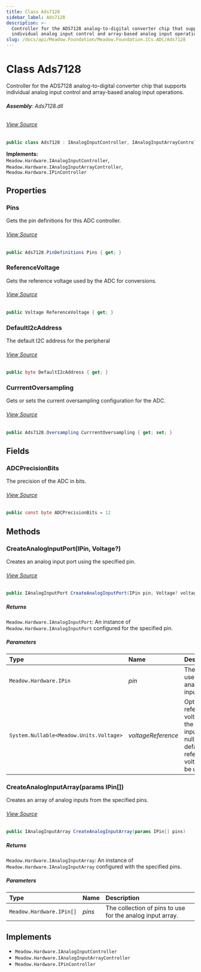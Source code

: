 ```yaml
---
title: Class Ads7128
sidebar_label: Ads7128
description: >-
  Controller for the ADS7128 analog-to-digital converter chip that supports
  individual analog input control and array-based analog input operations.
slug: /docs/api/Meadow.Foundation/Meadow.Foundation.ICs.ADC/Ads7128
---
```

# Class Ads7128
Controller for the ADS7128 analog-to-digital converter chip that supports individual analog input control
and array-based analog input operations.

###### **Assembly**: Ads7128.dll
###### [View Source](https://github.com/WildernessLabs/Meadow.Foundation.git/blob/develop/Source/Meadow.Foundation.Peripherals/ICs.ADC.Ads7128/Driver/Ads7128.PinDefinitions.cs#L7)
```csharp title="Declaration"
public class Ads7128 : IAnalogInputController, IAnalogInputArrayController, IPinController
```
**Implements:**  
`Meadow.Hardware.IAnalogInputController`, `Meadow.Hardware.IAnalogInputArrayController`, `Meadow.Hardware.IPinController`

## Properties
### Pins
Gets the pin definitions for this ADC controller.
###### [View Source](https://github.com/WildernessLabs/Meadow.Foundation.git/blob/develop/Source/Meadow.Foundation.Peripherals/ICs.ADC.Ads7128/Driver/Ads7128.cs#L25)
```csharp title="Declaration"
public Ads7128.PinDefinitions Pins { get; }
```
### ReferenceVoltage
Gets the reference voltage used by the ADC for conversions.
###### [View Source](https://github.com/WildernessLabs/Meadow.Foundation.git/blob/develop/Source/Meadow.Foundation.Peripherals/ICs.ADC.Ads7128/Driver/Ads7128.cs#L30)
```csharp title="Declaration"
public Voltage ReferenceVoltage { get; }
```
### DefaultI2cAddress
The default I2C address for the peripheral
###### [View Source](https://github.com/WildernessLabs/Meadow.Foundation.git/blob/develop/Source/Meadow.Foundation.Peripherals/ICs.ADC.Ads7128/Driver/Ads7128.cs#L54)
```csharp title="Declaration"
public byte DefaultI2cAddress { get; }
```
### CurrrentOversampling
Gets or sets the current oversampling configuration for the ADC.
###### [View Source](https://github.com/WildernessLabs/Meadow.Foundation.git/blob/develop/Source/Meadow.Foundation.Peripherals/ICs.ADC.Ads7128/Driver/Ads7128.cs#L76)
```csharp title="Declaration"
public Ads7128.Oversampling CurrrentOversampling { get; set; }
```
## Fields
### ADCPrecisionBits
The precision of the ADC in bits.
###### [View Source](https://github.com/WildernessLabs/Meadow.Foundation.git/blob/develop/Source/Meadow.Foundation.Peripherals/ICs.ADC.Ads7128/Driver/Ads7128.cs#L20)
```csharp title="Declaration"
public const byte ADCPrecisionBits = 12
```
## Methods
### CreateAnalogInputPort(IPin, Voltage?)
Creates an analog input port using the specified pin.
###### [View Source](https://github.com/WildernessLabs/Meadow.Foundation.git/blob/develop/Source/Meadow.Foundation.Peripherals/ICs.ADC.Ads7128/Driver/Ads7128.cs#L180)
```csharp title="Declaration"
public IAnalogInputPort CreateAnalogInputPort(IPin pin, Voltage? voltageReference = null)
```

##### Returns

`Meadow.Hardware.IAnalogInputPort`: An instance of `Meadow.Hardware.IAnalogInputPort` configured for the specified pin.
##### Parameters

| Type | Name | Description |
|:--- |:--- |:--- |
| `Meadow.Hardware.IPin` | *pin* | The pin to use for analog input. |
| `System.Nullable<Meadow.Units.Voltage>` | *voltageReference* | Optional reference voltage for the analog input. If null, the default reference voltage will be used. |

### CreateAnalogInputArray(params IPin[])
Creates an array of analog inputs from the specified pins.
###### [View Source](https://github.com/WildernessLabs/Meadow.Foundation.git/blob/develop/Source/Meadow.Foundation.Peripherals/ICs.ADC.Ads7128/Driver/Ads7128.cs#L204)
```csharp title="Declaration"
public IAnalogInputArray CreateAnalogInputArray(params IPin[] pins)
```

##### Returns

`Meadow.Hardware.IAnalogInputArray`: An instance of `Meadow.Hardware.IAnalogInputArray` configured with the specified pins.
##### Parameters

| Type | Name | Description |
|:--- |:--- |:--- |
| `Meadow.Hardware.IPin[]` | *pins* | The collection of pins to use for the analog input array. |


## Implements

* `Meadow.Hardware.IAnalogInputController`
* `Meadow.Hardware.IAnalogInputArrayController`
* `Meadow.Hardware.IPinController`
